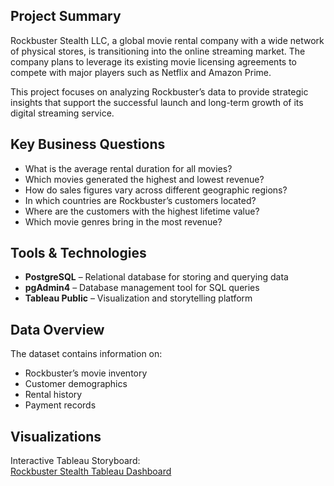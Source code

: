 ## Project Summary  
Rockbuster Stealth LLC, a global movie rental company with a wide network of physical stores, is transitioning into the online streaming market. The company plans to leverage its existing movie licensing agreements to compete with major players such as Netflix and Amazon Prime.  

This project focuses on analyzing Rockbuster’s data to provide strategic insights that support the successful launch and long-term growth of its digital streaming service.  

## Key Business Questions  
- What is the average rental duration for all movies?  
- Which movies generated the highest and lowest revenue?  
- How do sales figures vary across different geographic regions?  
- In which countries are Rockbuster’s customers located?  
- Where are the customers with the highest lifetime value?  
- Which movie genres bring in the most revenue?  

## Tools & Technologies  
- **PostgreSQL** – Relational database for storing and querying data  
- **pgAdmin4** – Database management tool for SQL queries  
- **Tableau Public** – Visualization and storytelling platform  

## Data Overview  
The dataset contains information on:  
- Rockbuster’s movie inventory  
- Customer demographics  
- Rental history  
- Payment records  

## Visualizations  
Interactive Tableau Storyboard:  
[Rockbuster Stealth Tableau Dashboard](https://public.tableau.com/views/Task_3_10SQL_17501078087510/Story1?:language=en-US&publish=yes&:sid=&:redirect=auth&:display_count=n&:origin=viz_share_link)  


